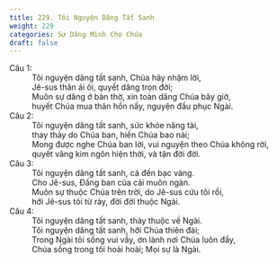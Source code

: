 ```yaml
---
title: 229. Tôi Nguyện Dâng Tất Sanh
weight: 229
categories: Sự Dâng Mình Cho Chúa
draft: false
---
```

<dl><dt>Câu 1:</dt><dd data-verse="1">Tôi nguyện dâng tất sanh, Chúa hãy nhậm lời, <br/>Jê-sus thân ái ôi, quyết dâng trọn đời; <br/>Muôn sự dâng ở bàn thờ, xin toàn dâng Chúa bây giờ, <br/>huyết Chúa mua thân hồn nầy, nguyện đầu phục Ngài. </dd><dt>Câu 2:</dt><dd data-verse="2">Tôi nguyện dâng tất sanh, sức khỏe năng tài, <br/>thay thảy do Chúa ban, hiến Chúa bao nài; <br/>Mong được nghe Chúa ban lời, vui nguyện theo Chúa không rời, <br/>quyết vâng kim ngôn hiện thời, và tận đời đời. </dd><dt>Câu 3:</dt><dd data-verse="3">Tôi nguyện dâng tất sanh, cả đến bạc vàng. <br/>Cho Jê-sus, Đấng ban của cải muôn ngàn. <br/>Muôn sự thuộc Chúa trên trời, do Jê-sus cứu tôi rồi, <br/>hỡi Jê-sus tôi từ rày, đời đời thuộc Ngài. </dd><dt>Câu 4:</dt><dd data-verse="3">Tôi nguyện dâng tất sanh, thảy thuộc về Ngài. <br/>Tôi nguyện dâng tất sanh, hỡi Chúa thiên đài; <br/>Trong Ngài tôi sống vui vầy, ơn lành nơi Chúa luôn đầy, <br/>Chúa sống trong tôi hoài hoài; Mọi sự là Ngài. </dd></dl>